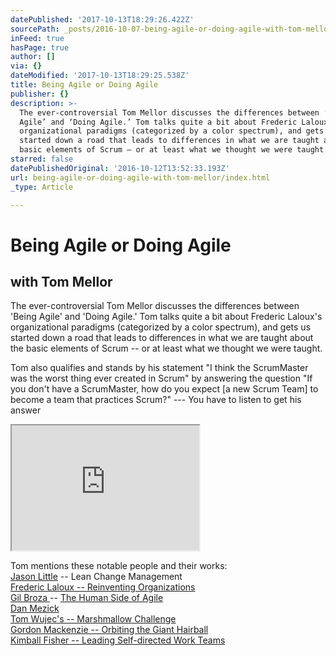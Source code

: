 ```yaml
---
datePublished: '2017-10-13T18:29:26.422Z'
sourcePath: _posts/2016-10-07-being-agile-or-doing-agile-with-tom-mellor.md
inFeed: true
hasPage: true
author: []
via: {}
dateModified: '2017-10-13T18:29:25.538Z'
title: Being Agile or Doing Agile
publisher: {}
description: >-
  The ever-controversial Tom Mellor discusses the differences between ‘Being
  Agile’ and ‘Doing Agile.’ Tom talks quite a bit about Frederic Laloux’s
  organizational paradigms (categorized by a color spectrum), and gets us
  started down a road that leads to differences in what we are taught about the
  basic elements of Scrum – or at least what we thought we were taught.
starred: false
datePublishedOriginal: '2016-10-12T13:52:33.193Z'
url: being-agile-or-doing-agile-with-tom-mellor/index.html
_type: Article

---
```

# Being Agile or Doing Agile

## with Tom Mellor

The ever-controversial Tom Mellor discusses the differences between 'Being Agile' and 'Doing Agile.' Tom talks quite a bit about Frederic Laloux's organizational paradigms (categorized by a color spectrum), and gets us started down a road that leads to differences in what we are taught about the basic elements of Scrum -- or at least what we thought we were taught.

Tom also qualifies and stands by his statement "I think the ScrumMaster was the worst thing ever created in Scrum" by answering the question "If you don't have a ScrumMaster, how do you expect \[a new Scrum Team\] to become a team that practices Scrum?" --- You have to listen to get his answer

<iframe src="https://the-grid.github.io/ed-userhtml/?g=eJxlUMtuwzAM-xXDwI6p0mALhqHprwx-qLVQ2QpsB1n29XPaW3ajSIGkdKFbNhFVqRvjpK1kj_lLJUmoVclu0gChRv7oZjYb5hOTLVs6OYmA0aIHnKmIRyAP78PwOY4DBKR7qDD0Pazka4CxoRowIpRqkjfZd5ESgVlqC_qpkKTpS7TJEMOG5ansibsyZ2QxfodJvo1vjlT2yVNGV0kSWOMea7NtbOeMCwg1LwhavapMunXR6llm0ue-f2vHuSzMlO6TTqKVMsyy3hbmJiAmtaJ9UD2yUX6PlPzbKQfmeoHXm69_wvmFWQ" height="200" style=""></iframe>

Tom mentions these notable people and their works:  
[Jason Little][0] -- Lean Change Management  
[Frederic Laloux -- Reinventing Organizations][1]  
[Gil Broza ][2]-- [The Human Side of Agile][3]  
[Dan Mezick][4]  
[Tom Wujec's -- Marshmallow Challenge][5]  
[Gordon Mackenzie -- Orbiting the Giant Hairball][6]  
[Kimball Fisher -- Leading Self-directed Work Teams][7]

[0]: http://www.agilecoach.ca/about/
[1]: http://www.reinventingorganizations.com/
[2]: https://www.linkedin.com/in/gilbroza
[3]: https://books.google.com/books/about/The_Human_Side_of_Agile.html?id=yc9kMwEACAAJ&source=kp_cover&hl=en
[4]: https://www.linkedin.com/in/danielmezick
[5]: http://www.tomwujec.com/design-projects/marshmallow-challenge/
[6]: http://www.amazon.com/Orbiting-Giant-Hairball-Corporate-Surviving/dp/B0041HQN6S/ref=sr_1_2?s=books&ie=UTF8&qid=1458242604&sr=1-2&keywords=orbiting+the+giant+hairball
[7]: http://www.amazon.com/gp/product/B000FA5LQ8/ref=dp-kindle-redirect?ie=UTF8&btkr=1